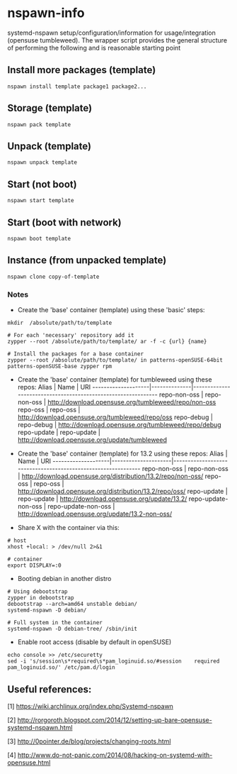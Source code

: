 # nspawn-info
systemd-nspawn setup/configuration/information for usage/integration (opensuse tumbleweed). The wrapper 
script provides the general structure of performing the following and is reasonable starting point

## Install more packages (template)
```text
nspawn install template package1 package2...
```

## Storage (template)
```text
nspawn pack template
```

## Unpack (template)
```text
nspawn unpack template
```

## Start (not boot)
```text'
nspawn start template
```

## Start (boot with network)
```text
nspawn boot template
```

## Instance (from unpacked template)
```text
nspawn clone copy-of-template
```

### Notes
* Create the 'base' container (template) using these 'basic' steps:
```text
mkdir  /absolute/path/to/template

# For each 'necessary' repository add it
zypper --root /absolute/path/to/template/ ar -f -c {url} {name}

# Install the packages for a base container
zypper --root /absolute/path/to/template/ in patterns-openSUSE-64bit patterns-openSUSE-base zypper rpm
```

* Create the 'base' container (template) for tumbleweed using these repos:
Alias               | Name         | URI
--------------------|--------------|--------------------------------------------------------------
repo-non-oss        | repo-non-oss | http://download.opensuse.org/tumbleweed/repo/non-oss
repo-oss            | repo-oss     | http://download.opensuse.org/tumbleweed/repo/oss
repo-debug          | repo-debug   | http://download.opensuse.org/tumbleweed/repo/debug
repo-update         | repo-update  | http://download.opensuse.org/update/tumbleweed


* Create the 'base' container (template) for 13.2 using these repos:
Alias               | Name                | URI
--------------------|---------------------|--------------------------------------------------------------
repo-non-oss        | repo-non-oss        | http://download.opensuse.org/distribution/13.2/repo/non-oss/
repo-oss            | repo-oss            | http://download.opensuse.org/distribution/13.2/repo/oss/
repo-update         | repo-update         | http://download.opensuse.org/update/13.2/
repo-update-non-oss | repo-update-non-oss | http://download.opensuse.org/update/13.2-non-oss/

* Share X with the container via this:
```text
# host
xhost +local: > /dev/null 2>&1

# container
export DISPLAY=:0
```
* Booting debian in another distro
```text
# Using debootstrap
zypper in debootstrap
debootstrap --arch=amd64 unstable debian/
systemd-nspawn -D debian/

# Full system in the container
systemd-nspawn -D debian-tree/ /sbin/init
```

* Enable root access (disable by default in openSUSE)
```text
echo console >> /etc/securetty
sed -i 's/session\s*required\s*pam_loginuid.so/#session    required     pam_loginuid.so/' /etc/pam.d/login
```

## Useful references:
[1] https://wiki.archlinux.org/index.php/Systemd-nspawn

[2] http://rorgoroth.blogspot.com/2014/12/setting-up-bare-opensuse-systemd-nspawn.html

[3] http://0pointer.de/blog/projects/changing-roots.html

[4] http://www.do-not-panic.com/2014/08/hacking-on-systemd-with-opensuse.html
